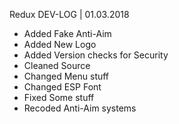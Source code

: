 Redux DEV-LOG | 01.03.2018

+ Added Fake Anti-Aim
+ Added New Logo
+ Added Version checks for Security
+ Cleaned Source
+ Changed Menu stuff
+ Changed ESP Font
+ Fixed Some stuff
+ Recoded Anti-Aim systems
